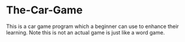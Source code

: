 # The-Car-Game
This is a car game program which a beginner can use to enhance their learning. Note this is not an actual game is just like a word game.
